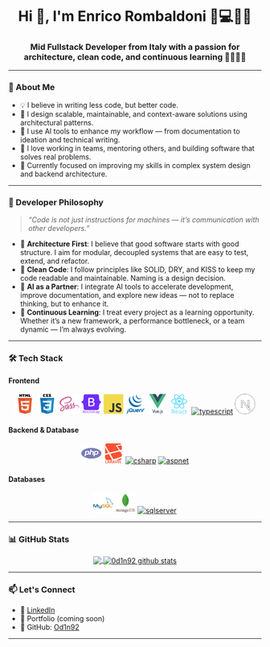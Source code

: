 <h1 align="center">Hi 👋, I'm Enrico Rombaldoni 🧠💻🇮🇹</h1>
<h3 align="center">Mid Fullstack Developer from Italy with a passion for architecture, clean code, and continuous learning 🧩🍝🐶🎣</h3>

---

### 🚀 About Me

- 💡 I believe in writing less code, but better code.
- 🧱 I design scalable, maintainable, and context-aware solutions using architectural patterns.
- 🤖 I use AI tools to enhance my workflow — from documentation to ideation and technical writing.
- 👥 I love working in teams, mentoring others, and building software that solves real problems.
- 🎯 Currently focused on improving my skills in complex system design and backend architecture.

---

### 🧠 Developer Philosophy

> _“Code is not just instructions for machines — it’s communication with other developers.”_

- 🧩 **Architecture First**: I believe that good software starts with good structure. I aim for modular, decoupled systems that are easy to test, extend, and refactor.
- 🧼 **Clean Code**: I follow principles like SOLID, DRY, and KISS to keep my code readable and maintainable. Naming is a design decision.
- 🤖 **AI as a Partner**: I integrate AI tools to accelerate development, improve documentation, and explore new ideas — not to replace thinking, but to enhance it.
- 🔄 **Continuous Learning**: I treat every project as a learning opportunity. Whether it’s a new framework, a performance bottleneck, or a team dynamic — I’m always evolving.

---

### 🛠️ Tech Stack

#### Frontend
<p align="center">
  <a href="https://www.w3.org/html/" target="_blank"><img src="https://raw.githubusercontent.com/devicons/devicon/master/icons/html5/html5-original-wordmark.svg" alt="html5" width="40" height="40"/></a>
  <a href="https://www.w3schools.com/css/" target="_blank"><img src="https://raw.githubusercontent.com/devicons/devicon/master/icons/css3/css3-original-wordmark.svg" alt="css3" width="40" height="40"/></a>
  <a href="https://sass-lang.com" target="_blank"><img src="https://raw.githubusercontent.com/devicons/devicon/master/icons/sass/sass-original.svg" alt="sass" width="40" height="40"/></a>
  <a href="https://getbootstrap.com" target="_blank"><img src="https://raw.githubusercontent.com/devicons/devicon/master/icons/bootstrap/bootstrap-plain-wordmark.svg" alt="bootstrap" width="40" height="40"/></a>
  <a href="https://developer.mozilla.org/en-US/docs/Web/JavaScript" target="_blank"><img src="https://raw.githubusercontent.com/devicons/devicon/master/icons/javascript/javascript-original.svg" alt="javascript" width="40" height="40"/></a>
  <a href="#"><img src="https://raw.githubusercontent.com/devicons/devicon/master/icons/jquery/jquery-plain-wordmark.svg" alt="jquery" width="40" height="40"/></a>
  <a href="https://vuejs.org/" target="_blank"><img src="https://raw.githubusercontent.com/devicons/devicon/master/icons/vuejs/vuejs-original-wordmark.svg" alt="vuejs" width="40" height="40"/></a>
  <a href="https://reactjs.org/" target="_blank"><img src="https://raw.githubusercontent.com/devicons/devicon/master/icons/react/react-original-wordmark.svg" alt="react" width="40" height="40"/></a>
  <a href="https://www.typescriptlang.org/" target="_blank"><img src="https://cdn-icons-png.flaticon.com/512/5968/5968381.png" alt="typescript" width="40" height="40"/></a>
  <a href="https://nextjs.org/" target="_blank"><img src="https://raw.githubusercontent.com/devicons/devicon/master/icons/nextjs/nextjs-line.svg" alt="nextjs" width="40" height="40"/></a>
</p>

#### Backend & Database
<p align="center">
  <a href="https://www.php.net/" target="_blank"><img src="https://raw.githubusercontent.com/devicons/devicon/master/icons/php/php-plain.svg" alt="php" width="40" height="40"/></a>
  <a href="https://laravel.com/" target="_blank"><img src="https://raw.githubusercontent.com/devicons/devicon/master/icons/laravel/laravel-plain-wordmark.svg" alt="laravel" width="40" height="40"/></a>
  <a href="https://docs.microsoft.com/en-us/dotnet/csharp/" target="_blank"><img src="https://raw.githubusercontent.com/jmnote/z-icons/master/svg/csharp.svg" alt="csharp" width="40" height="40"/></a>
  <a href="https://dotnet.microsoft.com/en-us/apps/aspnet" target="_blank"><img src="https://www.nuget.org/profiles/aspnet/avatar?imageSize=512" alt="aspnet" width="40" height="40"/></a>
</p>

#### Databases
<p align="center">
  <a href="https://www.mysql.com/" target="_blank"><img src="https://raw.githubusercontent.com/devicons/devicon/master/icons/mysql/mysql-original-wordmark.svg" alt="mysql" width="40" height="40"/></a>
  <a href="https://www.mongodb.com/" target="_blank"><img src="https://raw.githubusercontent.com/devicons/devicon/master/icons/mongodb/mongodb-original-wordmark.svg" alt="mongodb" width="40" height="40"/></a>
  <a href="https://learn.microsoft.com/en-us/sql/sql-server/" target="_blank"><img src="https://cdn.jsdelivr.net/gh/devicons/devicon/icons/microsoftsqlserver/microsoftsqlserver-plain.svg" alt="sqlserver" width="40" height="40"/></a>
</p>

---

### 📊 GitHub Stats

<p align="center">
  <a href="https://github.com/anuraghazra/github-readme-stats">
    <img align="center" src="https://github-readme-stats.vercel.app/api/top-langs/?username=0d1n92&layout=compact&theme=darcula" />
  </a>
  <a href="https://github.com/anuraghazra/github-readme-stats">
    <img align="center" src="https://github-readme-stats.vercel.app/api?username=0d1n92&show_icons=true&include_all_commits=true&theme=darcula" alt="0d1n92 github stats" />
  </a>
</p>

---

### 📫 Let's Connect

- 💼 [LinkedIn](https://www.linkedin.com/in/enrico-rombaldoni-695189208/)
- 🧠 Portfolio (coming soon)
- 🐙 GitHub: [Od1n92](https://github.com/Od1n92)

---
